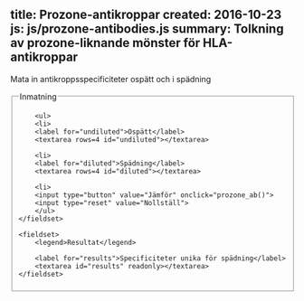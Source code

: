 title: Prozone-antikroppar
created: 2016-10-23
js: js/prozone-antibodies.js
summary: Tolkning av prozone-liknande mönster för HLA-antikroppar
---

Mata in antikroppsspecificiteter ospätt och i spädning

<form id="calc">
    <fieldset>
        <legend>Inmatning</legend>

        <ul>
        <li>
        <label for="undiluted">Ospätt</label>
        <textarea rows=4 id="undiluted"></textarea>

        <li>
        <label for="diluted">Spädning</label>
        <textarea rows=4 id="diluted"></textarea>

        <li>
        <input type="button" value="Jämför" onclick="prozone_ab()">
        <input type="reset" value="Nollställ">
        </ul>
    </fieldset>

    <fieldset>
        <legend>Resultat</legend>

        <label for="results">Specificiteter unika för spädning</label>
        <textarea id="results" readonly></textarea>
    </fieldset>
</form>

